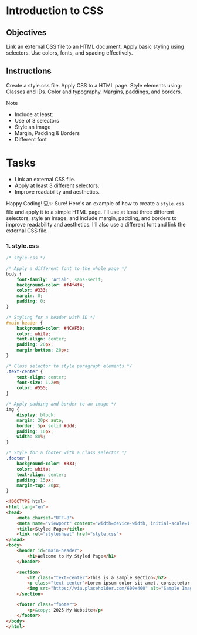 # Introduction to CSS

## Objectives
Link an external CSS file to an HTML document.
Apply basic styling using selectors.
Use colors, fonts, and spacing effectively.

## Instructions

Create a style.css file.
Apply CSS to a HTML page.
Style elements using:
Classes and IDs.
Color and typography.
Margins, paddings, and borders.

>[!NOTE]
>  - Include at least:
>  - Use of 3 selectors
>  - Style an image
>  - Margin, Padding & Borders
>  - Different font

# Tasks
 - Link an external CSS file.
 - Apply at least 3 different selectors.
 - Improve readability and aesthetics.

Happy Coding! 💻✨
Sure! Here's an example of how to create a `style.css` file and apply it to a simple HTML page. I'll use at least three different selectors, style an image, and include margin, padding, and borders to improve readability and aesthetics. I'll also use a different font and link the external CSS file.

### 1. **style.css**

```css
/* style.css */

/* Apply a different font to the whole page */
body {
    font-family: 'Arial', sans-serif;
    background-color: #f4f4f4;
    color: #333;
    margin: 0;
    padding: 0;
}

/* Styling for a header with ID */
#main-header {
    background-color: #4CAF50;
    color: white;
    text-align: center;
    padding: 20px;
    margin-bottom: 20px;
}

/* Class selector to style paragraph elements */
.text-center {
    text-align: center;
    font-size: 1.2em;
    color: #555;
}

/* Apply padding and border to an image */
img {
    display: block;
    margin: 20px auto;
    border: 5px solid #ddd;
    padding: 10px;
    width: 80%;
}

/* Style for a footer with a class selector */
.footer {
    background-color: #333;
    color: white;
    text-align: center;
    padding: 15px;
    margin-top: 20px;
}
```



```html
<!DOCTYPE html>
<html lang="en">
<head>
    <meta charset="UTF-8">
    <meta name="viewport" content="width=device-width, initial-scale=1.0">
    <title>Styled Page</title>
    <link rel="stylesheet" href="style.css">
</head>
<body>
    <header id="main-header">
        <h1>Welcome to My Styled Page</h1>
    </header>

    <section>
        <h2 class="text-center">This is a sample section</h2>
        <p class="text-center">Lorem ipsum dolor sit amet, consectetur adipiscing elit. Fusce vehicula lacus ac tortor sodales, ut elementum purus scelerisque.</p>
        <img src="https://via.placeholder.com/600x400" alt="Sample Image">
    </section>

    <footer class="footer">
        <p>&copy; 2025 My Website</p>
    </footer>
</body>
</html>
